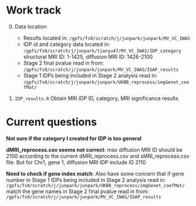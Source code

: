 # Work track
0. Data location
   * Results located in: `/gpfs/fs0/scratch/j/junpark/junpark/MV_VC_IWAS`
   * IDP id and category data located in: `/gpfs/fs0/scratch/j/junpark/tianyu47/MV_VC_IWAS/IDP_category`
     structural MRI ID: 1-1425, diffusion MRI ID: 1426-2100
   * Stage 2 final pvalue read in from: `/gpfs/fs0/scratch/j/junpark/junpark/MV_VC_IWAS/IGAP_results`
   * Stage 1 IDPs being included in Stage 2 analysis read in: `/gpfs/fs0/scratch/j/junpark/junpark/UKBB_reprocess/imgGenet_coefMat/`

1. `IDP_results.R`
   Obtain MRI IDP ID, category, MRI significance results


# Current questions
  **Not sure if the category I created for IDP is too general**
  
  **dMRI_reprocess.csv seems not correct**: max diffusion MRI ID should be 2100 according to the current dMRI_reprocess.csv and sMRI_reprocess.csv file. But for Chr1, gene 1, diffusion MRI IDP include ID 2110

   **Need to check if gene index match**: Also have some concern that if gene number in Stage 1 IDPs being included in Stage 2 analysis read in: `/gpfs/fs0/scratch/j/junpark/junpark/UKBB_reprocess/imgGenet_coefMat/` match the gene names in Stage 2 final pvalue read in from: `/gpfs/fs0/scratch/j/junpark/junpark/MV_VC_IWAS/IGAP_results`

